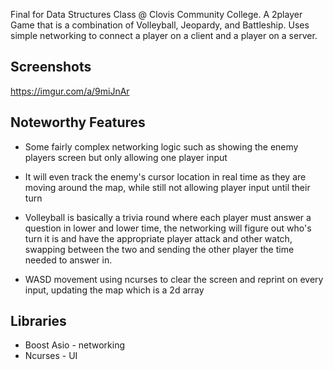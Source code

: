 Final for Data Structures Class @ Clovis Community College.
A 2player Game that is a combination of Volleyball, Jeopardy, and Battleship.
Uses simple networking to connect a player on a client and a player on a server.

Screenshots
----------------------------------------------------------------------------------------------------------------------------------------
https://imgur.com/a/9miJnAr

Noteworthy Features
----------------------------------------------------------------------------------------------------------------------------------------
- Some fairly complex networking logic such as showing the enemy players screen but only allowing one player input
- It will even track the enemy's cursor location in real time as they are moving around the map, while still not allowing player input until their turn

- Volleyball is basically a trivia round where each player must answer a question in lower and lower time, the networking will figure out who's turn it is and have the appropriate player attack and other watch, swapping between the two and sending the other player the time needed to answer in. 
- WASD movement using ncurses to clear the screen and reprint on every input, updating the map which is a 2d array

Libraries
-----------------------------------------------------------------------------------------------------------------------------------------
- Boost Asio - networking
- Ncurses - UI

